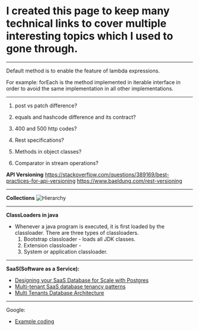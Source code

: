 # I created this page to keep many technical links to cover multiple interesting topics which I used to gone through.
***
Default method is to enable the feature of lambda expressions. 

For example: 
forEach is the method implemented in iterable interface in order to avoid the same implementation in all other implementations.



***
1. post vs patch difference?

2. equals and hashcode difference and its contract?
3. 400 and 500 http codes?
4. Rest specifications?
5. Methods in object classes?
6. Comparator in stream operations?

**API Versioning**
https://stackoverflow.com/questions/389169/best-practices-for-api-versioning
https://www.baeldung.com/rest-versioning

***
**Collections**
![Hierarchy](https://www.edureka.co/blog/wp-content/uploads/2017/05/Collection-framework-hierarchy.png)

***
**ClassLoaders in java**
   * Whenever a java program is executed, it is first loaded by the classloader. There are three types of classloaders.
      1. Bootstrap classloader - loads all JDK classes.
      2. Extension classloader -
      3. System or application classloader.

***
**SaaS(Software as a Service):**
* [Designing your SaaS Database for Scale with Postgres](https://docs.citusdata.com/en/v8.0/articles/designing_saas.html)
* [Multi-tenant SaaS database tenancy patterns](https://docs.microsoft.com/en-us/azure/sql-database/saas-tenancy-app-design-patterns)
* [Multi Tenants Database Architecture](https://www.codeproject.com/Articles/51334/Multi-Tenants-Database-Architecture)


***
Google:
* [Example coding](https://www.youtube.com/watch?v=XKu_SEDAykw)
